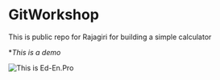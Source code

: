 # GitWorkshop
This is  public repo for Rajagiri for building a simple calculator 

**This is a demo*

![This is Ed-En.Pro](https://help.apple.com/assets/61606EE5D7F26F422E7EB450/61606EEAD7F26F422E7EB468/en_US/444e9701b92783985608b59943f635be.png)
